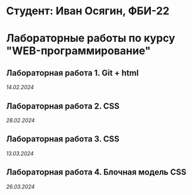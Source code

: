 # Студент: Иван Осягин, ФБИ-22

# Лабораторные работы по курсу "WEB-программирование"

## Лабораторная работа 1. Git + html

*14.02.2024*

## Лабораторная работа 2. CSS

*28.02.2024*

## Лабораторная работа 3. CSS

*13.03.2024*

## Лабораторная работа 4. Блочная модель CSS

*26.03.2024*
